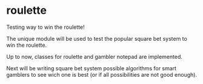 roulette
========

Testing way to win the roulette!

The unique module will be used to test the popular square bet system to win the
roulette.

Up to now, classes for roulette and gambler notepad are implemented.

Next will be writing square bet system possible algorithms for smart gamblers to
see wich one is best (or if all possibilities are not good enough).
